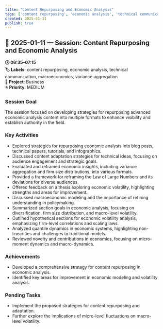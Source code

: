 ```yaml
---
title: "Content Repurposing and Economic Analysis"
tags: ['content repurposing', 'economic analysis', 'technical communication', 'macroeconomics', 'variance aggregation']
created: 2025-01-11
publish: true
---
```


## 📅 2025-01-11 — Session: Content Repurposing and Economic Analysis

**🕒 06:35–07:15**  
**🏷️ Labels**: content repurposing, economic analysis, technical communication, macroeconomics, variance aggregation  
**📂 Project**: Business  
**⭐ Priority**: MEDIUM  


### Session Goal
The session focused on developing strategies for repurposing advanced economic analysis content into multiple formats to enhance visibility and establish authority in the field.

### Key Activities
- Explored strategies for repurposing economic analysis into blog posts, technical papers, tutorials, and infographics.
- Discussed content adaptation strategies for technical ideas, focusing on audience engagement and strategic goals.
- Evaluated and reframed economic insights, including variance aggregation and firm size distributions, into various formats.
- Provided a framework for reframing the Law of Large Numbers and its deviations for diverse audiences.
- Offered feedback on a thesis exploring economic volatility, highlighting strengths and areas for improvement.
- Discussed macroeconomic modeling and the importance of refining understanding in policymaking.
- Summarized section goals in economic analysis, focusing on diversification, firm size distribution, and macro-level volatility.
- Outlined hypothetical sections for economic volatility analysis, emphasizing firm-level correlations and scaling laws.
- Analyzed quantile dynamics in economic systems, highlighting non-linearities and challenges to traditional models.
- Reviewed novelty and contributions in economics, focusing on micro-moment dynamics and macro-dynamics.

### Achievements
- Developed a comprehensive strategy for content repurposing in economic analysis.
- Identified key areas for improvement in economic modeling and volatility analysis.

### Pending Tasks
- Implement the proposed strategies for content repurposing and adaptation.
- Further explore the implications of micro-level fluctuations on macro-level volatility.
